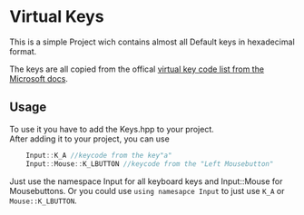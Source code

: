 # Virtual Keys

This is a simple Project wich contains almost all Default keys in hexadecimal format.

The keys are all copied from the offical [virtual key code list from the Microsoft docs](https://docs.microsoft.com/en-us/windows/desktop/inputdev/virtual-key-codes).

## Usage

To use it you have to add the Keys.hpp to your project.  
After adding it to your project, you can use

```cpp
    Input::K_A //keycode from the key"a"
    Input::Mouse::K_LBUTTON //keycode from the "Left Mousebutton"
```

Just use the namespace Input for all keyboard keys and Input::Mouse for Mousebuttons. Or you could use `using namesapce Input` to just use `K_A` or `Mouse::K_LBUTTON`.